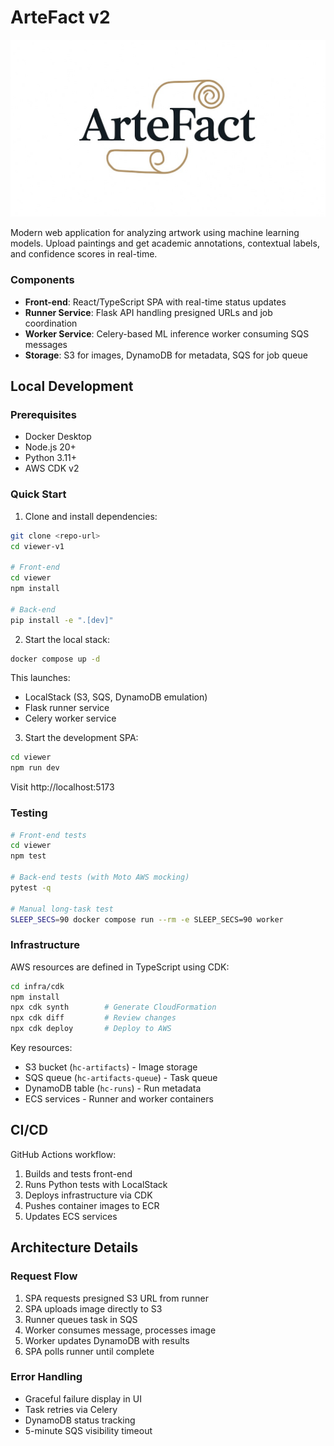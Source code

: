 # ArteFact v2

![ArteFact Logo](viewer/public/images/logo-16-9.JPEG)

Modern web application for analyzing artwork using machine learning models. Upload paintings and get academic annotations, contextual labels, and confidence scores in real-time.

### Components

- **Front-end**: React/TypeScript SPA with real-time status updates
- **Runner Service**: Flask API handling presigned URLs and job coordination
- **Worker Service**: Celery-based ML inference worker consuming SQS messages
- **Storage**: S3 for images, DynamoDB for metadata, SQS for job queue

## Local Development

### Prerequisites

- Docker Desktop
- Node.js 20+
- Python 3.11+
- AWS CDK v2

### Quick Start

1. Clone and install dependencies:
```bash
git clone <repo-url>
cd viewer-v1

# Front-end
cd viewer
npm install

# Back-end
pip install -e ".[dev]"
```

2. Start the local stack:
```bash
docker compose up -d
```

This launches:
- LocalStack (S3, SQS, DynamoDB emulation)  
- Flask runner service
- Celery worker service

3. Start the development SPA:
```bash
cd viewer
npm run dev
```

Visit http://localhost:5173

### Testing

```bash
# Front-end tests
cd viewer
npm test

# Back-end tests (with Moto AWS mocking)
pytest -q

# Manual long-task test
SLEEP_SECS=90 docker compose run --rm -e SLEEP_SECS=90 worker
```

### Infrastructure

AWS resources are defined in TypeScript using CDK:

```bash
cd infra/cdk
npm install
npx cdk synth        # Generate CloudFormation
npx cdk diff         # Review changes
npx cdk deploy       # Deploy to AWS
```

Key resources:
- S3 bucket (`hc-artifacts`) - Image storage
- SQS queue (`hc-artifacts-queue`) - Task queue
- DynamoDB table (`hc-runs`) - Run metadata
- ECS services - Runner and worker containers

## CI/CD

GitHub Actions workflow:
1. Builds and tests front-end
2. Runs Python tests with LocalStack
3. Deploys infrastructure via CDK
4. Pushes container images to ECR
5. Updates ECS services

## Architecture Details

### Request Flow

1. SPA requests presigned S3 URL from runner
2. SPA uploads image directly to S3
3. Runner queues task in SQS
4. Worker consumes message, processes image
5. Worker updates DynamoDB with results
6. SPA polls runner until complete

### Error Handling

- Graceful failure display in UI
- Task retries via Celery
- DynamoDB status tracking
- 5-minute SQS visibility timeout